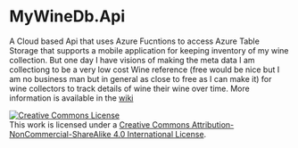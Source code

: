 # MyWineDb.Api
A Cloud based Api that uses Azure Fucntions to access Azure Table Storage that supports a mobile application for keeping inventory of my wine collection. But one day I have visions of making the meta data I am collectiong to be a very low cost Wine reference (free would be nice but I am no business man but in general as close to free as I can make it) for wine collectors to track details of wine their wine over time. More information is available in the [wiki](wiki)

<a rel="license" href="http://creativecommons.org/licenses/by-nc-sa/4.0/"><img alt="Creative Commons License" style="border-width:0" src="https://i.creativecommons.org/l/by-nc-sa/4.0/88x31.png" /></a><br />This work is licensed under a <a rel="license" href="http://creativecommons.org/licenses/by-nc-sa/4.0/">Creative Commons Attribution-NonCommercial-ShareAlike 4.0 International License</a>.

